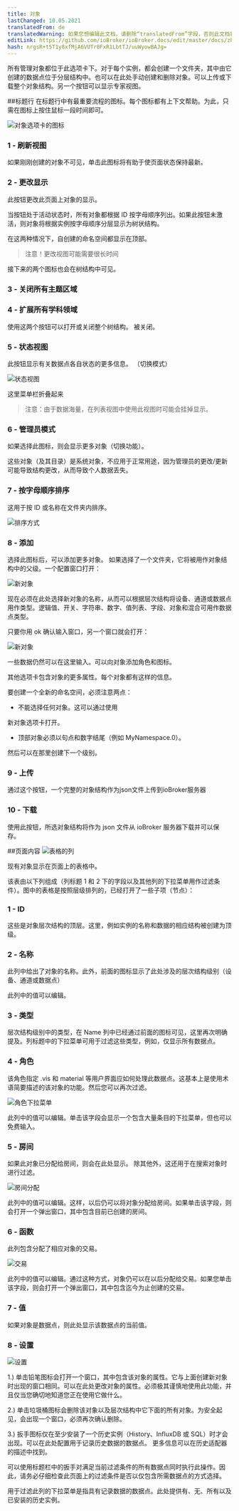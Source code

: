 ```yaml
---
title: 对象
lastChanged: 10.05.2021
translatedFrom: de
translatedWarning: 如果您想编辑此文档，请删除“translatedFrom”字段，否则此文档将再次自动翻译
editLink: https://github.com/ioBroker/ioBroker.docs/edit/master/docs/zh-cn/admin/objects.md
hash: nrgsR+t5T1y8xfMjA6VUTr0FxR1LbtTJ/uuWyowBAJg=
---
```

所有管理对象都位于此选项卡下。对于每个实例，都会创建一个文件夹，其中由它创建的数据点位于分层结构中。也可以在此处手动创建和删除对象。可以上传或下载整个对象结构。另一个按钮可以显示专家视图。

##标题行
在标题行中有最重要流程的图标。每个图标都有上下文帮助。为此，只需在图标上按住鼠标一段时间即可。

![对象选项卡的图标](../../de/admin/media/ADMIN_Objekte_numbers.png)

### 1 - 刷新视图
如果刚刚创建的对象不可见，单击此图标将有助于使页面状态保持最新。

### 2 - 更改显示
此按钮更改此页面上对象的显示。

当按钮处于活动状态时，所有对象都根据 ID 按字母顺序列出。如果此按钮未激活，则对象将根据实例按字母顺序分层显示为树状结构。

在这两种情况下，自创建的命名空间都显示在顶部。

> 注意！更改视图可能需要很长时间

接下来的两个图标也会在树结构中可见。

### 3 - 关闭所有主题区域
### 4 - 扩展所有学科领域
使用这两个按钮可以打开或关闭整个树结构。
被关闭。

### 5 - 状态视图
此按钮显示有关数据点各自状态的更多信息。 （切换模式）

![状态视图](../../de/admin/media/ADMIN_Objekte_status_tree.png)

这里菜单栏折叠起来

> 注意：由于数据海量，在列表视图中使用此视图时可能会挂掉显示。

### 6 - 管理员模式
如果选择此图标，则会显示更多对象（切换功能）。

这些对象（及其目录）是系统对象，不应用于正常用途，因为管理员的更改/更新可能导致结构更改，从而导致个人数据丢失。

### 7 - 按字母顺序排序
这用于按 ID 或名称在文件夹内排序。

![排序方式](../../de/admin/media/ADMIN_Objekte_Sortieren.gif)

### 8 - 添加
选择此图标后，可以添加更多对象。
如果选择了一个文件夹，它将被用作对象结构中的父级。一个配置窗口打开：

![新对象](../../de/admin/media/ADMIN_Objekte_new_01.png)

现在必须在此处选择新对象的名称，从而可以根据层次结构将设备、通道或数据点用作类型。逻辑值、开关、字符串、数字、值列表、字段、对象和混合可用作数据点类型。

只要你用 ok 确认输入窗口，另一个窗口就会打开：

![新对象](../../de/admin/media/ADMIN_Objekte_new_02.png)

一些数据仍然可以在这里输入。可以向对象添加角色和图标。

其他选项卡包含对象的更多属性。每个对象都有这样的信息。

要创建一个全新的命名空间，必须注意两点：

* 不能选择任何对象。这可以通过使用

新对象选项卡打开。

* 顶部对象必须以句点和数字结尾（例如 MyNamespace.0）。

然后可以在那里创建下一个级别。

### 9 - 上传
通过这个按钮，一个完整的对象结构作为json文件上传到ioBroker服务器

### 10 - 下载
使用此按钮，所选对象结构将作为 json 文件从 ioBroker 服务器下载并可以保存。

##页面内容
![表格的列](../../de/admin/media/ADMIN_Objekte_numbers02.png)

现有对象显示在页面上的表格中。

该表由以下列组成（列标题 1 和 2 下的字段以及其他列的下拉菜单用作过滤条件）。图中的表格是按照层级排列的，已经打开了一些子项（节点）：

### 1 - ID
这些是对象层次结构的顶层。这里，例如实例的名称和数据的相应结构被创建为顶级。

### 2 - 名称
此列中给出了对象的名称。此外，前面的图标显示了此处涉及的层次结构级别（设备、通道或数据点）

此列中的值可以编辑。

### 3 - 类型
层次结构级别中的类型，在 Name 列中已经通过前面的图标可见，这里再次明确提及。列标题中的下拉菜单可用于过滤这些类型，例如，仅显示所有数据点。

### 4 - 角色
该角色指定 .vis 和 material 等用户界面应如何处理此数据点。这基本上是使用术语简要描述的该对象的功能。然后您可以再次过滤。

![角色下拉菜单](../../de/admin/media/ADMIN_Objekte_role.png)

此列中的值可以编辑。单击该字段会显示一个包含大量条目的下拉菜单，但也可以免费输入。

### 5 - 房间
如果此对象已分配给房间，则会在此处显示。
除其他外，这还用于在搜索对象时进行过滤。

![房间分配](../../de/admin/media/ADMIN_Objekte_rooms.png)

此列中的值可以编辑。这样，以后仍可以将对象分配给房间。如果单击该字段，则会打开一个弹出窗口，其中包含目前已创建的房间。

### 6 - 函数
此列包含分配了相应对象的交易。

![交易](../../de/admin/media/ADMIN_Objekte_functions.png)

此列中的值可以编辑。通过这种方式，对象仍可以在以后分配给交易。如果您单击该字段，则会打开一个弹出窗口，其中包含迄今为止创建的交易。

### 7 - 值
如果对象是数据点，则此处显示该数据点的当前值。

### 8 - 设置
![设置](../../de/admin/media/ADMIN_Objekte_numbers03.png)

1.) 单击铅笔图标会打开一个窗口，其中包含该对象的属性。它与上面创建新对象时出现的窗口相同。可以在此处更改对象的属性。必须极其谨慎地使用此功能，并且仅当您确切地知道您正在使用它做什么。

2.) 单击垃圾桶图标会删除该对象以及层次结构中它下面的所有对象。为安全起见，会出现一个窗口，必须再次确认删除。

3.) 扳手图标仅在至少安装了一个历史实例（History、InfluxDB 或 SQL）时才会出现。可以在此处配置用于记录历史数据的数据点。
更多信息可以在历史适配器的描述中找到。

可以使用标题栏中的扳手对满足当前过滤条件的所有数据点同时执行此操作。因此，请务必仔细检查此页面上的过滤条件是否以仅包含所需数据点的方式选择。

用于过滤此列的下拉菜单是指具有记录数据的数据点。此处提供有、无、所有以及已安装的历史实例。